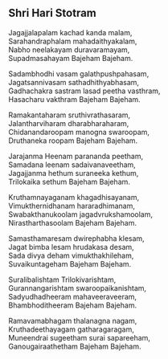 ## Shri Hari Stotram

Jagajjalapalam kachad kanda malam,  
Sarahandraphalam mahadaithyakalam,  
Nabho neelakayam duravaramayam,  
Supadmasahayam Bajeham Bajeham.

Sadambhodhi vasam galathpushpahasam,  
Jagatsannivasam sathadhithyabhasam,  
Gadhachakra sastram lasad peetha vasthram,  
Hasacharu vakthram Bajeham Bajeham.

Ramakantaharam sruthivrathasaram,  
Jalantharviharam dharabharaharam,  
Chidanandaroopam manogna swaroopam,  
Druthaneka roopam Bajeham Bajeham.

Jarajanma Heenam parananda peetham,  
Samadana leenam sadaivanaveetham,  
Jagajjanma hethum suraneeka kethum,  
Trilokaika sethum Bajeham Bajeham.

Kruthamnayaganam khagadhisayanam,  
Vimukthernidhanam hararadhimanam,  
Swabakthanukoolam jagadvrukshamoolam,  
Nirastharthasoolam Bajeham Bajeham.

Samasthamaresam dwirephabha klesam,  
Jagat bimba lesam hrudakasa desam,  
Sada divya deham vimukthakhileham,  
Suvaikuntageham Bajeham Bajeham.

Suralibalishtam Trilokivarishtam,  
Gurannangarishtam swaroopaikanishtam,  
Sadyudhadheeram mahaveeraveeram,  
Bhambhoditheeram Bajeham Bajeham.

Ramavamabhagam thalanagna nagam,  
Kruthadeethayagam gatharagaragam,  
Muneendrai sugeetham surai sapareeham,  
Ganougairaathetham Bajeham Bajeham.


